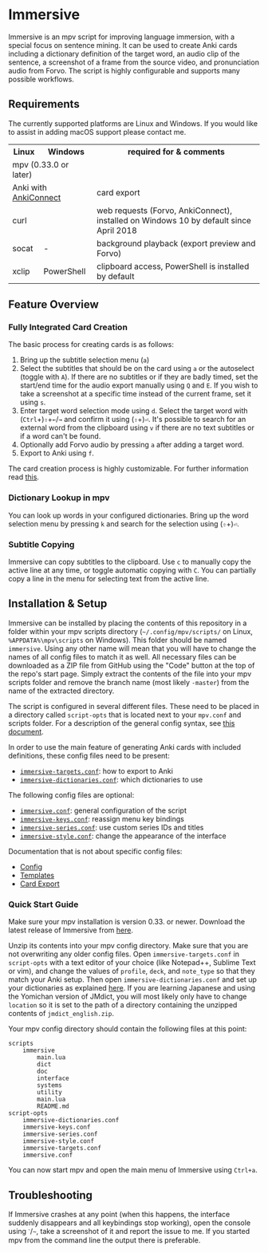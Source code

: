 # Immersive

Immersive is an mpv script for improving language immersion, with a special
focus on sentence mining. It can be used to create Anki cards including a
dictionary definition of the target word, an audio clip of the sentence, a
screenshot of a frame from the source video, and pronunciation audio from
Forvo. The script is highly configurable and supports many possible workflows.


## Requirements

The currently supported platforms are Linux and Windows. If you would like to
assist in adding macOS support please contact me.

<table>
	<tr>
		<th>Linux</th>
		<th>Windows</th>
		<th>required for & comments</th>
	</tr>
	<tr>
		<td colspan="2">mpv (0.33.0 or later)</td>
		<td></td>
	</tr>
	<tr>
		<td colspan="2">
			Anki with <a href="https://ankiweb.net/shared/info/2055492159">AnkiConnect</a>
		</td>
		<td>card export</td>
	</tr>
	<tr>
		<td colspan="2">curl</td>
		<td>web requests (Forvo, AnkiConnect), installed on Windows 10 by default since April 2018</td>
	</tr>
	<tr>
		<td>socat</td>
		<td>-</td>
		<td>background playback (export preview and Forvo)</td>
	</tr>
	<tr>
		<td>xclip</td>
		<td>PowerShell</td>
		<td>clipboard access, PowerShell is installed by default</td>
	</tr>
</table>


## Feature Overview

### Fully Integrated Card Creation

The basic process for creating cards is as follows:

1. Bring up the subtitle selection menu (`a`)
2. Select the subtitles that should be on the card using `a` or the autoselect
(toggle with `A`). If there are no subtitles or if they are badly timed, set
the start/end time for the audio export manually using `Q` and `E`. If you
wish to take a screenshot at a specific time instead of the current frame, set
it using `s`.
3. Enter target word selection mode using `d`. Select the target word with
(`Ctrl`+)`⇧`+`←`/`→` and confirm it using (`⇧`+)`⏎`. It's possible to search
for an external word from the clipboard using `v` if there are no text
subtitles or if a word can't be found.
4. Optionally add Forvo audio by pressing `a` after adding a target word.
5. Export to Anki using `f`.

The card creation process is highly customizable. For further information read
[this](doc/card-export.md).

### Dictionary Lookup in mpv

You can look up words in your configured dictionaries. Bring up the word
selection menu by pressing `k` and search for the selection using (`⇧`+)`⏎`.

### Subtitle Copying

Immersive can copy subtitles to the clipboard. Use `c` to manually copy the
active line at any time, or toggle automatic copying with `C`. You can
partially copy a line in the menu for selecting text from the active line.


## Installation & Setup

Immersive can be installed by placing the contents of this repository in a
folder within your mpv scripts directory (`~/.config/mpv/scripts/` on Linux,
`%APPDATA%\mpv\scripts` on Windows). This folder should be named `immersive`.
Using any other name will mean that you will have to change the names of all
config files to match it as well. All necessary files can be downloaded as a
ZIP file from GitHub using the "Code" button at the top of the repo's start
page. Simply extract the contents of the file into your mpv scripts folder and
remove the branch name (most likely `-master`) from the name of the extracted
directory.

The script is configured in several different files. These need to be placed
in a directory called `script-opts` that is located next to your `mpv.conf`
and scripts folder. For a description of the general config syntax, see [this
document](doc/config.md).

In order to use the main feature of generating Anki cards with included
definitions, these config files need to be present:
- [`immersive-targets.conf`](doc/targets.md): how to export to Anki
- [`immersive-dictionaries.conf`](doc/dictionaries.md): which dictionaries to use

The following config files are optional:
- [`immersive.conf`](doc/script-config.md): general configuration of the script
- [`immersive-keys.conf`](doc/keys.md): reassign menu key bindings
- [`immersive-series.conf`](doc/series.md): use custom series IDs and titles
- [`immersive-style.conf`](doc/style.md): change the appearance of the interface

Documentation that is not about specific config files:
- [Config](config.md)
- [Templates](templates.md)
- [Card Export](card-export.md)


### Quick Start Guide

Make sure your mpv installation is version 0.33. or newer. Download the latest
release of Immersive from [here](https://github.com/Ben-Kerman/mpv-immersive/releases).

Unzip its contents into your mpv config directory. Make sure that you are not
overwriting any older config files. Open `immersive-targets.conf` in
`script-opts` with a text editor of your choice (like Notepad++, Sublime Text
or vim), and change the values of `profile`, `deck`, and `note_type` so that
they match your Anki setup. Then open `immersive-dictionaries.conf` and set up
your dictionaries as explained [here](doc/dictionaries.md). If you are
learning Japanese and using the Yomichan version of JMdict, you will most
likely only have to change `location` so it is set to the path of a directory
containing the unzipped contents of `jmdict_english.zip`.

Your mpv config directory should contain the following files at this point:

```
scripts
    immersive
        main.lua
        dict
        doc
        interface
        systems
        utility
        main.lua
        README.md
script-opts
    immersive-dictionaries.conf
    immersive-keys.conf
    immersive-series.conf
    immersive-style.conf
    immersive-targets.conf
    immersive.conf
```

You can now start mpv and open the main menu of Immersive using `Ctrl+a`.


## Troubleshooting

If Immersive crashes at any point (when this happens, the interface suddenly
disappears and all keybindings stop working), open the console using `ˋ`/`~`,
take a screenshot of it and report the issue to me. If you started mpv from
the command line the output there is preferable.
